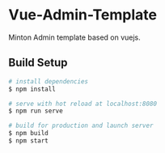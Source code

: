 # Vue-Admin-Template
Minton Admin template based on vuejs.


## Build Setup

```bash
# install dependencies
$ npm install

# serve with hot reload at localhost:8080
$ npm run serve

# build for production and launch server
$ npm build
$ npm start
```
